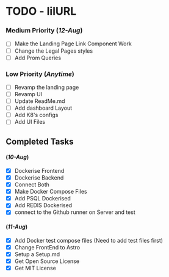 # TODO - lilURL
### Medium Priority (*12-Aug*)
- [ ] Make the Landing Page Link Component Work
- [ ] Change the Legal Pages styles
- [ ] Add Prom Queries

### Low Priority (*Anytime*)
- [ ] Revamp the landing page
- [ ] Revamp UI
- [ ] Update ReadMe.md
- [ ] Add dashboard Layout
- [ ] Add K8's configs
- [ ] Add UI Files

## Completed Tasks
#### (*10-Aug*)
- [X] Dockerise Frontend
- [X] Dockerise Backend
- [X] Connect Both
- [X] Make Docker Compose Files
- [X] Add PSQL Dockerised
- [X] Add REDIS Dockerised
- [X] connect to the Github runner on Server and test

#### (*11-Aug*)
- [X] Add Docker test compose files (Need to add test files first)
- [X] Change FrontEnd to Astro
- [X] Setup a Setup.md
- [X] Get Open Source License
- [X] Get MIT License
